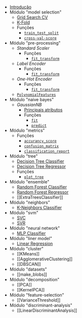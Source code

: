 - [Introdução](wiki/python/libraries/sklearn/introduction.md)
- Módulo "model selection"
	- [Grid Search CV](grid-search-cv.md)
	- [K-Fold](k-fold.md)
	- Funções
		- [`train_test_split`](train-test-split.md)
		- [`cross-val-score`](cross-val-score.md)
- Módulo "pre-processing"
	- _Standard Scaler_
		- Funções
			- [`fit_transform`](wiki/python/libraries/sklearn/preprocessing/standard-scaler/functions/fit_transform.md)
	- _Label Encoder_
		- Funções
			- [`fit_transform`](wiki/python/libraries/sklearn/preprocessing/label-enconder/functions/fit_transform.md)
	- _One-Hot Encoder_
		- Funções
			- [`fit_transform`](wiki/python/libraries/sklearn/preprocessing/one-hot-encoder/functions/fit_transform.md)
	- [`PolynomialFeatures`](polynomial-features.md)
- Módulo "naive bayes"
	- _GaussianNB_
		- [Principais atributos](main-attributes.md)
		- Funções
			- [`fit`](fit.md)
			- [`predict`](predict.md)
- Módulo "metrics"
	- Funções
		- [`accurancy_score`](accurancy-score.md)
		- [`confusion_matrix`](confusion_matrix.md)
		- [`classification_report`](classification_report.md)
- Módulo "tree"
	- [Decision Tree Classifier](decision-tree-classifier.md)
	- [Decision Tree Regressor](decision-tree-regressor.md)
	- Funções
		- [`plot_tree`](plot_tree.md)
- Módulo "ensemble"
	- [Random Forest Classifier](random-forest-classifier.md)
	- [Random Forest Regressor](random-forest-regressor.md)
	- [[ExtraTreesClassifier]]
- Módulo "neighbors"
	- [K-Neighbors Classifier](k-neighbors-classifier.md)
- Módulo "svm"
	- [SVC](svc.md)
	- [SVR](svr.md)
- Módulo "neural network"
	- [MLP Classifier](mlp-classifier.md)
- Módulo "liner model"
	- [Linear Regression](linear-regression.md)
- Módulo "cluster"
	-  [[KMeans]]
	- [[AgglomerativeClustering]]
	- [[DBSCAN]]
- Módulo "datasets"
	- [[make_blobs]]
- Módulo "decomposition"
	- [[PCA]]
	- [[KernelPCA]]
- Módulo "feature-selection"
	- [[VarianceThreshold]]
- Módulo "discriminant-analysis"
	- [[LinearDiscriminantAnalysis]]

